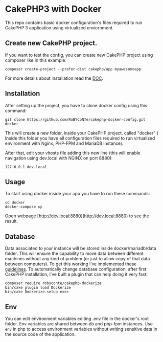 # CakePHP3 with Docker
This repo contains basic docker configuration's files required to run 
CakePHP 3 application using virtualized enviornment. 

## Create new CakePHP project.
If you want to test the config, you can create new CakePHP project
using composer like in this example:

```
composer create-project --prefer-dist cakephp/app myawesomeapp
```

For more details about installation read the [DOC](https://book.cakephp.org/3.0/en/installation.html).

## Installation
After setting up the project, you have to clone docker config using this command:

```
git clone https://github.com/RoBYCoNTe/cakephp-docker-config.git docker
```

This will create a new folder, inside your CakePHP project, called "docker" (
Inside this folder you have all configuration files required to run virtualized
environment with Nginx, PHP-FPM and MariaDB instance).

After that, edit your vhosts file adding this new line (this will enable navigation using dev.local with NGINX on port 8880):
```
127.0.0.1 dev.local
```

## Usage
To start using docker inside your app you have to run these commands:

```
cd docker
docker-compose up
```

Open webpage [http://dev.local:8880](http://dev.local:8880) to see the result. 

## Database
Data associated to your instance will be stored inside docker/mariadb/data folder.
This will ensure the capability to move data between different machines without any kind of problem (or just to allow copy of that data between computers).
To get this working I've implemented these [guidelines](https://docs.docker.com/samples/library/mariadb/).
To automatically change database configuration, after first CakePHP installation, I've built a
plugin that can help doing it very fast:
```
composer require robyconte/cakephp-dockerize
bin/cake plugin load Dockerize
bin/cake Dockerize.setup exec
```

## Env
You can edit environment variables editing .env file in the docker's root folder.
Env variables are shared between db and php-fpm instances.
Use `env` in php to access environment variables without writing
sensitive data in the source code of the application.